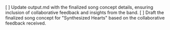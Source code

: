 [ ] Update output.md with the finalized song concept details, ensuring inclusion of collaborative feedback and insights from the band.
[ ] Draft the finalized song concept for "Synthesized Hearts" based on the collaborative feedback received.